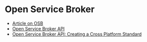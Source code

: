 
# Open Service Broker
 - [ Article on OSB](https://www.forbes.com/sites/janakirammsv/2018/04/29/kubernetes-and-the-open-service-broker-make-multi-cloud-a-reality/#3bfddd371295)
 - [Open Service Broker API](https://www.openservicebrokerapi.org/)
 - [Open Service Broker API: Creating a Cross Platform Standard](https://www.youtube.com/watch?v=wNJ8jKUWGao)
